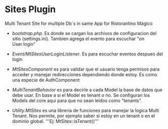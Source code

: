 # Sites Plugin

Multi Tenant Site for multiple Db´s in same App for Ristorantino Mágico



 - *bootstrap.php*. Es donde se cargan los archivos de configuracion del sitio (settings.ini). Tambien agrega el evento para escuchar "on User.login"

 - *Event/MtSitesUserLoginListener*. Es para escuchar eventos despues del login

 - *MtSitesComponent* es para validar que el usuario tenga permisos para acceder y manejar redirecciones dependiendo donde estoy. Es como una especie de AuthComponent

  - *MultiTenantBehavior* es para decirle a cada Model la base de datos que debe usar. En base a si el Model es tenant o no. Se configuran los Models del core aqui para que no sean leidos como "tenants".

 - *Utility.MtSites* es una libreria de funciones para manejar la logica Multi Tenant. Nos permite, por ejemplo saber si estoy en un tenant o en el dominio global.
'''Ej: MtSites::isTenant()'''

